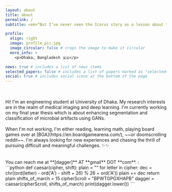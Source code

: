 ```yaml
---
layout: about
title: about
permalink: /
subtitle: <em>“But I’ve never seen the Icarus story as a lesson about the limitations of humans. I see it as a lesson about the limitations of wax as an adhesive.”</em>

profile:
  align: right
  image: profile_pic.jpg
  image_circular: false # crops the image to make it circular
  more_info: >
    <p>Dhaka, Bangladesh 🇧🇩</p>

news: true # includes a list of news items
selected_papers: false # includes a list of papers marked as "selected={true}"
social: true # includes social icons at the bottom of the page
---
```

<br>
<br>
Hi! I'm an engineering student at University of Dhaka. My research interests are in the realm of medical imaging and deep learning. I'm currently working on my final year thesis which is about enhancing segmentation and classification of microbial artifacts using GANs.
<br>
<br>
When I'm not working, I'm either reading, learning math, playing board games over at [BGA](https://en.boardgamearena.com/), ~~or doomscrolling reddit~~. I'm always looking for new experiences and chasing the thrill of pursuing difficult and meaningful challenges. ✨✨
<br>
<br>
<br>
You can reach me at **[dagger]** AT **gmail** DOT **com**. :
<br>
```python
def caesar(cipher, shift):
    plain = ""
    for letter in cipher:
        dec = chr((ord(letter) - ord('A') - shift + 26) % 26 + ord('A'))
        plain += dec
    return plain
shifts_of_march = 15
cipherScroll = "BPWTGPGXHAPB"
dagger = caesar(cipherScroll, shifts_of_march)
print(dagger.lower())
```


